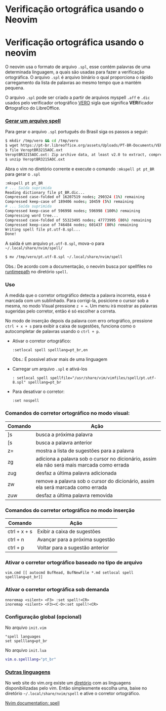 # Verificação ortográfica usando o Neovim

# Verificação ortográfica usando o neovim 


O neovim usa o formato de arquivo `.spl`, esse contém palavras de uma determinada linguagem, a quais são usadas para fazer a verificação ortográfica. O arquivo `.spl` é arquivo binário o qual proporciona o rápido carregamento da lista de palavras ao mesmo tempo que a mantém pequena.

O arquivo `.spl` pode ser criado a partir de arquivos myspell `.aff` e `.dic` usados pelo verificador ortográfico [VERO](https://pt-br.libreoffice.org/projetos/vero/#baixarvero) sigla que significa **VER**ificador **O**rtografico do LibreOffice.


### [Gerar um arquivo spell](https://neovim.io/doc/user/spell.html#spell-mkspell) 

Para gerar o arquivo `.spl` português do Brasil siga os passos a seguir: 


```bash
$ mkdir /tmp/vero && cd /tmp/vero
$ wget https://pt-br.libreoffice.org/assets/Uploads/PT-BR-Documents/VERO/VeroptBR3215AOC.oxt
$ file VeroptBR3215AOC.oxt
VeroptBR3215AOC.oxt: Zip archive data, at least v2.0 to extract, compression method=deflate
$ unzip VeroptBR3215AOC.oxt
```

Abra o vim no diretório corrente e execute o comando `:mkspell pt pt_BR` para gerar o `.spl`


```bash
:mkspell pt pt_BR
# ... Saída suprimida
Reading dictionary file pt_BR.dic...
Compressed case-folded of 16207519 nodes; 290324 (1%) remaining             
Compressed keep-case of 189406 nodes; 10459 (5%) remaining                  
# ... Saída suprimida
Compressed keep-case of 596998 nodes; 596998 (100%) remaining
Compressing word tree...
Compressed case-folded of 55323495 nodes; 47773995 (86%) remaining
Compressed keep-case of 746484 nodes; 601437 (80%) remaining
Writing spell file pt.utf-8.spl...
Done!
```


A saída é um arquivo `pt.utf-8.spl`, mova-o para `~/.local/share/nvim/spell/`


```bash
$ mv /tmp/vero/pt.utf-8.spl ~/.local/share/nvim/spell

```

Obs.: De acordo com a documentação, o neovim busca por spellfiles no [runtimepath](https://neovim.io/doc/user/spell.html#spell-load) no diretório `spell`. 



### Uso 

A medida que o corretor ortográfico detecta a palavra incorreta, essa é marcada com um sublinhado. Para corrigi-la, posicione o cursor sob a mesma, no modo Visual pressione `z + =`. Um menu irá mostrar as palavras sugeridas pelo corretor, então é só escolher a correta.  

No modo de inserção depois da palavra com erro ortográfico, pressione `ctrl + x + s` para exibir a caixa de sugestões, funciona como o autocompletar de palavras usando o `ctrl + p`. 


- Ativar o corretor ortográfico:

    ```vim
    :setlocal spell spelllang=pt_br,en
    ```

    Obs.: É possivel ativar mais de uma linguagem 


- Carregar um arquivo `.spl` e ativá-los

    ```vim
    : setlocal spell spellfile="/usr/share/vim/vimfiles/spell/pt.utf-8.spl" spelllang=pt_br 
    ```

- Para desativar o corretor:

    ```vim
    :set nospell
    ```

### Comandos do corretor ortográfico no modo visual:


|Comando    |Ação 
|-----------|------
|]s         |busca a próxima palavra
|[s         |busca a palavra anterior
|z=         |mostra a lista de sugestões para a palavra
|zg         |adiciona a palavra sob o cursor no dicionário, assim ela não será mais marcada como errada
|zug        |desfaz a última palavra adicionada
|zw         |remove a palavra sob o cursor do dicionário, assim ela será marcada como errada
|zuw        |desfaz a última palavra removida


### Comandos do corretor ortográfico no modo inserção 


|Comando     |Ação 
|------------|----
|ctrl + x + s| Exibir a caixa de sugestões   
|ctrl + n    |Avançar para a próxima sugestão   
|ctrl + p    |Voltar para a sugestão anterior   



### Ativar o corretor ortográfico baseado no tipo de arquivo

```vim
vim.cmd [[ autocmd BufRead, BufNewFile *.md setlocal spell spelllang=pt_br]]
```


### Ativar o corretor ortográfica sob demanda 


```vim 
nnoremap <silent> <F3> :set spell!<CR>
inoremap <silent> <F3><C-O>:set spell!<CR> 
```


### Configuração global (opcional)

No arquivo `init.vim`

```vim
"spell languages
set spelllang=pt_br
```

No arquivo `init.lua`

```lua
vim.o.spelllang="pt_br"
```


### [Outras linguagens](http://ftp.vim.org/vim/runtime/spell/)

No web site do vim.org existe um [diretório](http://ftp.vim.org/vim/runtime/spell/) com as linguagens disponibilizadas pelo vim. Então simplesmente escolha uma, baixe no diretório `~/.local/share/nvim/spell` e ative o corretor ortográfico. 


[Nvim documentation: spell](https://neovim.io/doc/user/spell.html)

